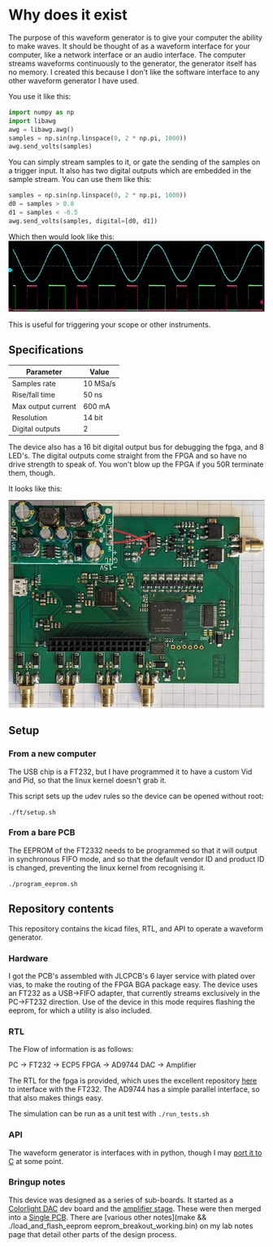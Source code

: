 # Why does it exist

The purpose of this waveform generator is to give your computer the ability to make waves. It should be thought of as a waveform interface for your computer, like a network interface or an audio interface. The computer streams waveforms continuously to the generator, the generator itself has no memory.
I created this because I don't like the software interface to any other waveform generator I have used.

You use it like this:
```python
import numpy as np
import libawg
awg = libawg.awg()
samples = np.sin(np.linspace(0, 2 * np.pi, 1000))
awg.send_volts(samples)
```

You can simply stream samples to it, or gate the sending of the samples on a trigger input. It also has two digital outputs which are embedded in the sample stream. You can use them like this:

```python
samples = np.sin(np.linspace(0, 2 * np.pi, 1000))
d0 = samples > 0.8
d1 = samples < -0.5
awg.send_volts(samples, digital=[d0, d1])
```

Which then would look like this:
![image](https://raw.githubusercontent.com/Oscilllator/waveform-generator/refs/heads/main/docs/2025-04-05_16-04.png)

This is useful for triggering your scope or other instruments.


## Specifications
| Parameter           | Value    |
|---------------------|----------|
| Samples rate        | 10 MSa/s |
| Rise/fall time      | 50 ns    |
| Max output current  | 600 mA   |
| Resolution          | 14 bit   |
| Digital outputs     | 2        |

The device also has a 16 bit digital output bus for debugging the fpga, and 8 LED's. The digital outputs come straight from the FPGA and so have no drive strength to speak of. You won't blow up the FPGA if you 50R terminate them, though.

It looks like this:

![image](https://raw.githubusercontent.com/Oscilllator/waveform-generator/refs/heads/main/docs/2025-04-05_18-04.png)


## Setup
### From a new computer
The USB chip is a FT232, but I have programmed it to have a custom Vid and Pid, so that the linux kernel doesn't grab it.

This script sets up the udev rules so the device can be opened without root:

```./ft/setup.sh```

### From a bare PCB
The EEPROM of the FT2332 needs to be programmed so that it will output in synchronous FIFO mode, and so that the default vendor ID and product ID is changed, preventing the linux kernel from recognising it.

```./program_eeprom.sh```

## Repository contents
This repository contains the kicad files, RTL, and API to operate a waveform generator.

### Hardware
I got the PCB's assembled with JLCPCB's 6 layer service with plated over vias, to make the routing of the FPGA BGA package easy.
The device uses an FT232 as a USB->FIFO adapter, that currently streams exclusively in the PC->FT232 direction. Use of the device in this mode requires flashing the eeprom, for which a utility is also included.

### RTL
The Flow of information is as follows:

PC -> FT232 -> ECP5 FPGA -> AD9744 DAC -> Amplifier

The RTL for the fpga is provided, which uses the excellent repository [here](https://github.com/WangXuan95/FPGA-ftdi245fifo/tree/main?tab=readme-ov-file#cn) to interface with the FT232. The AD9744 has a simple parallel interface, so that also makes things easy.

The simulation can be run as a unit test with `./run_tests.sh`

### API
The waveform generator is interfaces with in python, though I may [port it to C](https://harrydb.com/Continuous-waveforms) at some point.

### Bringup notes

This device was designed as a series of sub-boards. It started as a [Colorlight DAC](https://harrydb.com/20240902-A-good-waveform-generator) dev board and the [amplifier stage](https://harrydb.com/20250103-awg-buffer-bringup). These were then merged into a [Single PCB](https://harrydb.com/20250403-AWG-2-bringup). There are [various other notes](make && ./load_and_flash_eeprom eeprom_breakout_working.bin) on my lab notes page that detail other parts of the design process.

